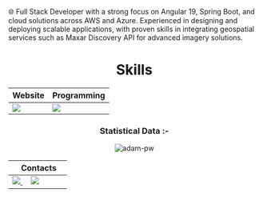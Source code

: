 </div>

🌐 Full Stack Developer with a strong focus on Angular 19, Spring Boot, and cloud solutions across AWS and Azure. Experienced in designing and deploying scalable applications, with proven skills in integrating geospatial services such as Maxar Discovery API for advanced imagery solutions.

<div align="Center">


<h1>Skills</h1>
</div>

<div align="Center">

| Website | Programming |
| ------------- | ------------- |
| <img src="https://skillicons.dev/icons?i=java,nodejs,ts,angular,postgres"/> | <img src="https://skillicons.dev/icons?i=git,vscode,aws,azure,github"/> |

</div>

<div align="Center">
<h3>Statistical Data :-</h3>
<p><img align="center"
    src="https://github-readme-stats.vercel.app/api/top-langs?username=adam-pw&show_icons=true&locale=en&bg_color=0d1117&text_color=ffffff&layout=compact"
    alt="adam-pw" 
    bg_color=#808080/></p>

</div>


<div align="Center">

|‎ ‎ ‎ ‎ Contacts‎ ‎ ‎ ‎ |
| ----------|
| <a href="mailto:bbautistamera@gmail.com"> <img src="https://skillicons.dev/icons?i=gmail"/> </a> ‎ ‎ ‎ ‎  <a href="https://www.linkedin.com/in/brayan-b4utista/"> <img src="https://skillicons.dev/icons?i=linkedin"/> 

</div>
